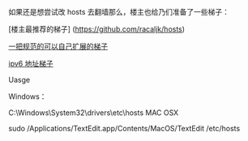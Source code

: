 如果还是想尝试改 hosts 去翻墙那么，楼主也给乃们准备了一些梯子：

[楼主最推荐的梯子] (https://github.com/racaljk/hosts)

[一把规范的可以自己扩展的梯子]( https://github.com/StevenBlack/hosts)

[ipv6 地址梯子](https://github.com/lennylxx/ipv6-hosts)

Uasge

Windows：

C:\Windows\System32\drivers\etc\hosts
MAC OSX

sudo /Applications/TextEdit.app/Contents/MacOS/TextEdit /etc/hosts
